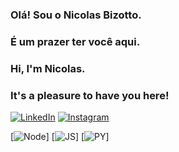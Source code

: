 ### Olá! Sou o Nicolas Bizotto.

### É um prazer ter você aqui.

### Hi, I'm Nicolas.
### It's a pleasure to have you here!

[![LinkedIn](https://img.shields.io/badge/LinkedIn-0077B5?style=for-the-badge&logo=linkedin&logoColor=white)](https://www.linkedin.com/in/nicolas-ian-bizotto-410388208/)
[![Instagram](https://img.shields.io/badge/Instagram-E4405F?style=for-the-badge&logo=instagram&logoColor=white)](https://www.instagram.com/0bizotto/)


[![Node](https://img.shields.io/badge/Node.js-43853D?style=for-the-badge&logo=node.js&logoColor=white)]
[![JS](https://img.shields.io/badge/JavaScript-323330?style=for-the-badge&logo=javascript&logoColor=F7DF1E)]
[![PY](https://img.shields.io/badge/Python-14354C?style=for-the-badge&logo=python&logoColor=white)]
